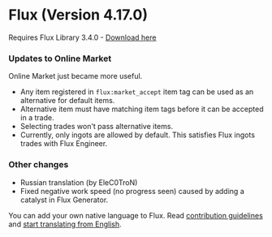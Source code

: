 # Flux (Version 4.17.0)
Requires Flux Library 3.4.0 - [Download here](https://www.curseforge.com/minecraft/mc-mods/fl/files)

### Updates to Online Market
Online Market just became more useful.

- Any item registered in `flux:market_accept` item tag can be used as an alternative for default items.
- Alternative item must have matching item tags before it can be accepted in a trade.
- Selecting trades won't pass alternative items.
- Currently, only ingots are allowed by default. This satisfies Flux ingots trades with Flux Engineer.

### Other changes
- Russian translation (by EleC0TroN)
- Fixed negative work speed (no progress seen) caused by adding a catalyst in Flux Generator.

You can add your own native language to Flux.
Read [contribution guidelines](https://github.com/Szewek/Flux/blob/master/.github/CONTRIBUTING.md) and [start translating from English](https://github.com/Szewek/Flux/tree/master/src/main/resources/generators/flux/lang).